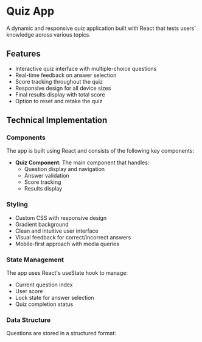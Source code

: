 # Quiz App

A dynamic and responsive quiz application built with React that tests users' knowledge across various topics.

## Features

- Interactive quiz interface with multiple-choice questions
- Real-time feedback on answer selection
- Score tracking throughout the quiz
- Responsive design for all device sizes
- Final results display with total score
- Option to reset and retake the quiz

## Technical Implementation

### Components

The app is built using React and consists of the following key components:

- **Quiz Component**: The main component that handles:
  - Question display and navigation
  - Answer validation
  - Score tracking
  - Results display

### Styling

- Custom CSS with responsive design
- Gradient background
- Clean and intuitive user interface
- Visual feedback for correct/incorrect answers
- Mobile-first approach with media queries

### State Management

The app uses React's useState hook to manage:
- Current question index
- User score
- Lock state for answer selection
- Quiz completion status

### Data Structure

Questions are stored in a structured format:
